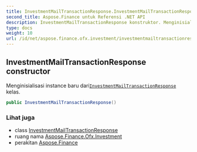 ```yaml
---
title: InvestmentMailTransactionResponse.InvestmentMailTransactionResponse
second_title: Aspose.Finance untuk Referensi .NET API
description: InvestmentMailTransactionResponse konstruktor. Menginisialisasi instance baru dariInvestmentMailTransactionResponse kelas.
type: docs
weight: 10
url: /id/net/aspose.finance.ofx.investment/investmentmailtransactionresponse/investmentmailtransactionresponse/
---
```

## InvestmentMailTransactionResponse constructor

Menginisialisasi instance baru dari[`InvestmentMailTransactionResponse`](../) kelas.

```csharp
public InvestmentMailTransactionResponse()
```

### Lihat juga

* class [InvestmentMailTransactionResponse](../)
* ruang nama [Aspose.Finance.Ofx.Investment](../../investmentmailtransactionresponse/)
* perakitan [Aspose.Finance](../../../)


